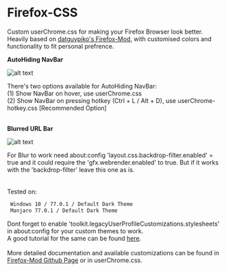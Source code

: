 # Firefox-CSS
Custom userChrome.css for making your Firefox Browser look better.  
Heavily based on [datguypiko's Firefox-Mod](https://github.com/datguypiko/Firefox-Mod), with customised colors and functionality to fit personal prefrence.

**AutoHiding NavBar**

![alt text](https://j.gifs.com/r8rpP4.gif)  

There's two options available for AutoHiding NavBar:    
(1) Show NavBar on hover, use userChrome.css  
(2) Show NavBar on pressing hotkey (Ctrl + L / Alt + D), use userChrome-hotkey.css [Recommended Option]
 <br></br>
 
**Blurred URL Bar**

![alt text](https://i.imgur.com/kYf5wYt.png)

For Blur to work need about:config 'layout.css.backdrop-filter.enabled' = true
and it could require the 'gfx.webrender.enabled' to true. But if it works with the 'backdrop-filter' leave this one as is.
<br></br>    
Tested on:
```html
 Windows 10 / 77.0.1 / Default Dark Theme
 Manjaro 77.0.1 / Default Dark Theme
```

Dont forget to enable 'toolkit.legacyUserProfileCustomizations.stylesheets' in about:config for your custom themes to work.  
A good tutorial for the same can be found [here](https://www.reddit.com/r/FirefoxCSS/comments/73dvty/tutorial_how_to_create_and_livedebug_userchromecss/).
<br></br>
More detailed documentation and available customizations can be found in [Firefox-Mod Github Page](https://github.com/datguypiko/Firefox-Mod) or in userChrome.css.

